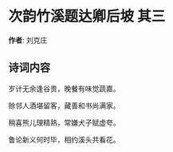 # 次韵竹溪题达卿后坡  其三

**作者**: 刘克庄

## 诗词内容

岁计无余逢谷贵，晚餐有味觉蔬嘉。

赊邻人酒堪留客，藏善和书尚满家。

稍喜熊儿理精熟，常嫌犬子赋虚夸。

鲁论新义何时毕，相约溪头共看花。

